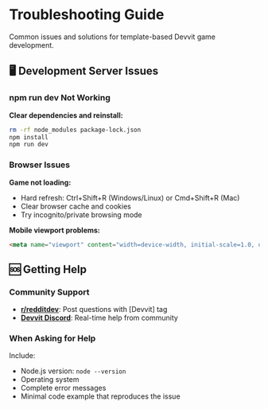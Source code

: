 # Troubleshooting Guide

Common issues and solutions for template-based Devvit game development.

## 🖥️ Development Server Issues

### npm run dev Not Working

**Clear dependencies and reinstall:**
```bash
rm -rf node_modules package-lock.json
npm install
npm run dev
```

### Browser Issues

**Game not loading:**
- Hard refresh: Ctrl+Shift+R (Windows/Linux) or Cmd+Shift+R (Mac)
- Clear browser cache and cookies
- Try incognito/private browsing mode

**Mobile viewport problems:**
```html
<meta name="viewport" content="width=device-width, initial-scale=1.0, user-scalable=no">
```

## 🆘 Getting Help

### Community Support

- **[r/redditdev](https://reddit.com/r/redditdev)**: Post questions with [Devvit] tag
- **[Devvit Discord](https://discord.gg/devvit)**: Real-time help from community

### When Asking for Help

Include:
- Node.js version: `node --version`
- Operating system
- Complete error messages
- Minimal code example that reproduces the issue
